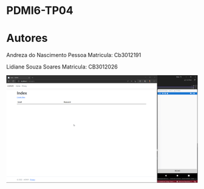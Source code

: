 # PDMI6-TP04

# Autores
Andreza do Nascimento Pessoa Matricula: Cb3012191

Lidiane Souza Soares Matricula: CB3012026

<img src="./TP04.gif">
